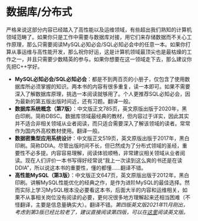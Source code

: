 # 数据库/分布式

严格来说这部分内容已经踏入了高性能以及运维领域，有些超出我们熟知的计算机领域范畴了。如果你只是工作中需要与数据库对接，用它们来存储数据而不关心工作原理，那么只需要阅读MySQL必知必会/SQL必知必会中的任意一本。如果你打算从事运维与高性能开发，那么祝你好运，这是计算机领域最顶尖也是最枯燥的工作之一，并且只需要少数精英的参与。如果你想要在这一领域走下去，那么建议你先把C++学好。

* **MySQL必知必会/SQL必知必会**：都是不到两百页的小册子，仅包含了使用数据库所必须掌握的知识。两本书的内容有很多重复，读一本即可。如果不需要深入了解数据库原理，挑选一本阅读就够用了。个人更推荐SQL必知必会，因为最新的第五版出版时间近，还有习题。翻译一般。
* **数据库系统概念（第7版）**：中文版正文785页，英文原版出版于2020年，黑白印刷。简称DBSC。数据库领域最经典的教材，但内容过于详实，因此其实并不适合非相关领域从业者阅读，而只适合需要深入了解该领域的读者。常常作为国内外高校教材使用。翻译一般。
* **数据密集型应用系统设计**：中文版正文519页，英文原版出版于2017年，黑白印刷。简称DDIA。尽管出版时间不长，但已然成为了分布式领域的圣经，重要性不必多提。内容容易理解，阅读体验顺畅，非常建议相关领域从业者阅读。现在人们评价一本书写得好经常说“我上一次读到这么爽的书还是在读DDIA”，所以说这本书的重要性，懂的都懂……翻译不错。
* **高性能MySQL（第3版）**：中文版正文647页，英文原版出版于2012年，黑白印刷。讲解MySQL性能优化的经典之作，是作为进阶MySQL的最佳选择。然而实际上学习MySQL根本没必要看这本书，后面大半的内容和运维相关，如果不从事相关岗位没有阅读的必要，更何况很多地方理解起来还相当困难（不怪翻译，主要是信息量确实大）。翻译不错。_第四版英文版2021年11月刚出，考虑到第3版已经比较老了，建议直接阅读第四版，可以在_[_这里_](https://learning.oreilly.com/library/view/high-performance-mysql/9781492080503/)_阅读英文版。_